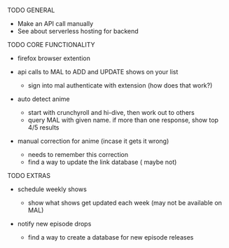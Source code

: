 TODO GENERAL
- Make an API call manually
- See about serverless hosting for backend



TODO CORE FUNCTIONALITY
- firefox browser extention

- api calls to MAL to ADD and UPDATE shows on your list
    - sign into mal authenticate with extension (how does that work?)

- auto detect anime
    - start with crunchyroll and hi-dive, then work out to others
    - query MAL with given name. if more than one response, show top 4/5 results

- manual correction for anime (incase it gets it wrong)
    - needs to remember this correction
    - find a way to update the link database ( maybe not)



TODO EXTRAS
- schedule weekly shows
    - show what shows get updated each week (may not be available on MAL)

- notify new episode drops
    - find a way to create a database for new episode releases
